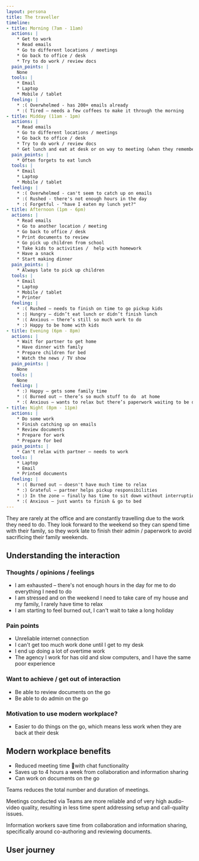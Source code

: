```yaml
---
layout: persona
title: The traveller
timeline:
- title: Morning (7am - 11am)
  actions: |
    * Get to work
    * Read emails
    * Go to different locations / meetings
    * Go back to office / desk
    * Try to do work / review docs
  pain_points: |
    None
  tools: |
    * Email
    * Laptop
    * Mobile / tablet
  feeling: |
    * :( Overwhelmed - has 200+ emails already
    * :( Tired – needs a few coffees to make it through the morning
- title: Midday (11am - 1pm)
  actions: |
    * Read emails
    * Go to different locations / meetings
    * Go back to office / desk
    * Try to do work / review docs
    * Get lunch and eat at desk or on way to meeting (when they remember)
  pain_points: |
    * Often forgets to eat lunch
  tools: |
    * Email
    * Laptop
    * Mobile / tablet
  feeling: |
    * :( Overwhelmed - can't seem to catch up on emails
    * :( Rushed - there's not enough hours in the day
    * :( Forgetful - "have I eaten my lunch yet?"
- title: Afternoon (1pm - 6pm)
  actions: |
    * Read emails
    * Go to another location / meeting
    * Go back to office / desk
    * Print documents to review
    * Go pick up children from school
    * Take kids to activities /  help with homework
    * Have a snack
    * Start making dinner
  pain_points: |
    * Always late to pick up children
  tools: |
    * Email
    * Laptop
    * Mobile / tablet
    * Printer
  feeling: |
    * :( Rushed – needs to finish on time to go pickup kids
    * :| Hungry – didn’t eat lunch or didn’t finish lunch
    * :( Anxious – there’s still so much work to do
    * :) Happy to be home with kids
- title: Evening (6pm - 8pm)
  actions: |
    * Wait for partner to get home
    * Have dinner with family
    * Prepare children for bed
    * Watch the news / TV show
  pain_points: |
    None
  tools: |
    None
  feeling: |
    * :) Happy – gets some family time
    * :( Burned out – there’s so much stuff to do  at home
    * :( Anxious – wants to relax but there’s paperwork waiting to be done
- title: Night (8pm - 11pm)
  actions: |
    * Do some work 
    * Finish catching up on emails
    * Review documents
    * Prepare for work
    * Prepare for bed
  pain_points: |
    * Can't relax with partner – needs to work
  tools: |
    * Laptop
    * Email
    * Printed documents
  feeling: |
    * :( Burned out – doesn't have much time to relax
    * :) Grateful – partner helps pickup responsibilities
    * :) In the zone – finally has time to sit down without interruptions and get some work done
    * :( Anxious – just wants to finish & go to bed
---
```


They are rarely at the office and are constantly travelling due to the work they need to do. They look forward to the weekend so they can spend time with their family, so they work late to finish their admin / paperwork to avoid sacrificing their family weekends. 

## Understanding the interaction

### Thoughts / opinions / feelings

* I am exhausted – there's not enough hours in the day for me to do everything I need to do
* I am stressed and on the weekend I need to take care of my house and my family, I rarely have time to relax
* I am starting to feel burned out, I can't wait to take a long holiday

### Pain points

* Unreliable internet connection
* I can't get too much work done until I get to my desk
* I end up doing a lot of overtime work
* The agency I work for has old and slow computers, and I have the same poor experience 

### Want to achieve / get out of interaction

* Be able to review documents on the go
* Be able to do admin on the go

### Motivation to use modern workplace?

* Easier to do things on the go, which means less work when they are back at their desk

## Modern workplace benefits

* Reduced meeting time with chat functionality
* Saves up to 4 hours a week from collaboration and information sharing
* Can work on documents on the go 

Teams reduces the total number and duration of meetings. 

Meetings conducted via Teams are more reliable and of very high audio-video quality, resulting in less time spent addressing setup and call-quality issues. 

Information workers save time from collaboration and information sharing, specifically around co-authoring and reviewing documents.

## User journey